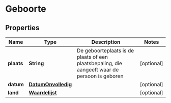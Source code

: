 # Geboorte

## Properties
Name | Type | Description | Notes
------------ | ------------- | ------------- | -------------
**plaats** | **String** | De geboorteplaats is de plaats of een plaatsbepaling, die aangeeft waar de persoon is geboren |  [optional]
**datum** | [**DatumOnvolledig**](DatumOnvolledig.md) |  |  [optional]
**land** | [**Waardelijst**](Waardelijst.md) |  |  [optional]
